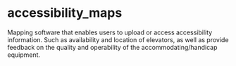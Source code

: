# accessibility_maps
Mapping software that enables users to upload or access accessibility information. Such as availability and location of elevators, as well as provide feedback on the quality and operability of the accommodating/handicap equipment.
